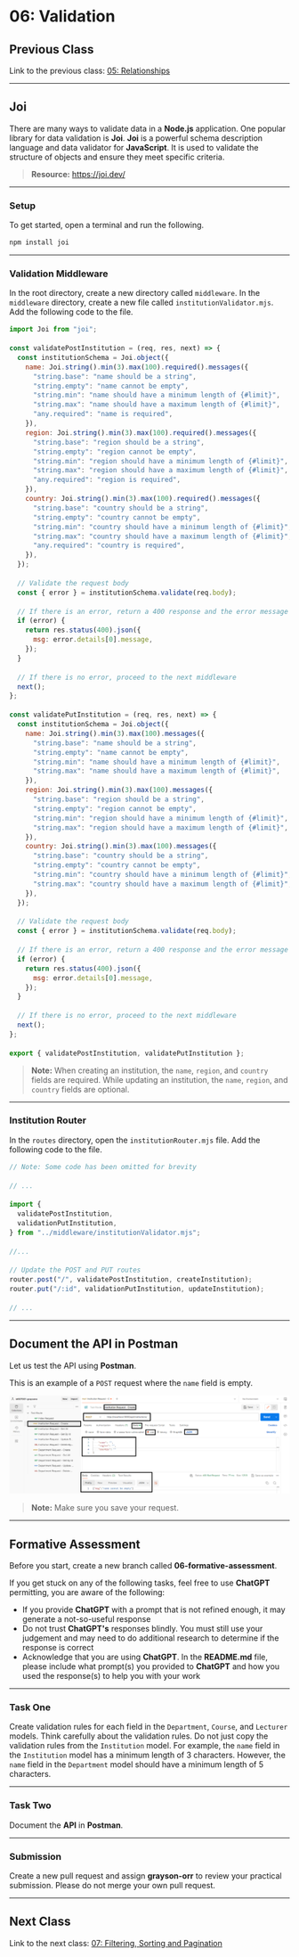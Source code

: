 # 06: Validation

## Previous Class

Link to the previous class: [05: Relationships](https://github.com/otago-polytechnic-bit-courses/ID607001-intro-app-dev-concepts/blob/s2-24/lecture-notes/05-relationships.md)

---

## Joi

There are many ways to validate data in a **Node.js** application. One popular library for data validation is **Joi**. **Joi** is a powerful schema description language and data validator for **JavaScript**. It is used to validate the structure of objects and ensure they meet specific criteria.

> **Resource:** <https://joi.dev/>

---

### Setup

To get started, open a terminal and run the following.

```bash
npm install joi
```

---

### Validation Middleware

In the root directory, create a new directory called `middleware`. In the `middleware` directory, create a new file called `institutionValidator.mjs`. Add the following code to the file.

```javascript
import Joi from "joi";

const validatePostInstitution = (req, res, next) => {
  const institutionSchema = Joi.object({
    name: Joi.string().min(3).max(100).required().messages({
      "string.base": "name should be a string",
      "string.empty": "name cannot be empty",
      "string.min": "name should have a minimum length of {#limit}",
      "string.max": "name should have a maximum length of {#limit}",
      "any.required": "name is required",
    }),
    region: Joi.string().min(3).max(100).required().messages({
      "string.base": "region should be a string",
      "string.empty": "region cannot be empty",
      "string.min": "region should have a minimum length of {#limit}",
      "string.max": "region should have a maximum length of {#limit}",
      "any.required": "region is required",
    }),
    country: Joi.string().min(3).max(100).required().messages({
      "string.base": "country should be a string",
      "string.empty": "country cannot be empty",
      "string.min": "country should have a minimum length of {#limit}",
      "string.max": "country should have a maximum length of {#limit}",
      "any.required": "country is required",
    }),
  });

  // Validate the request body
  const { error } = institutionSchema.validate(req.body);

  // If there is an error, return a 400 response and the error message
  if (error) {
    return res.status(400).json({
      msg: error.details[0].message,
    });
  }

  // If there is no error, proceed to the next middleware
  next();
};

const validatePutInstitution = (req, res, next) => {
  const institutionSchema = Joi.object({
    name: Joi.string().min(3).max(100).messages({
      "string.base": "name should be a string",
      "string.empty": "name cannot be empty",
      "string.min": "name should have a minimum length of {#limit}",
      "string.max": "name should have a maximum length of {#limit}",
    }),
    region: Joi.string().min(3).max(100).messages({
      "string.base": "region should be a string",
      "string.empty": "region cannot be empty",
      "string.min": "region should have a minimum length of {#limit}",
      "string.max": "region should have a maximum length of {#limit}",
    }),
    country: Joi.string().min(3).max(100).messages({
      "string.base": "country should be a string",
      "string.empty": "country cannot be empty",
      "string.min": "country should have a minimum length of {#limit}",
      "string.max": "country should have a maximum length of {#limit}",
    }),
  });

  // Validate the request body
  const { error } = institutionSchema.validate(req.body);

  // If there is an error, return a 400 response and the error message
  if (error) {
    return res.status(400).json({
      msg: error.details[0].message,
    });
  }

  // If there is no error, proceed to the next middleware
  next();
};

export { validatePostInstitution, validatePutInstitution };
```

> **Note:** When creating an institution, the `name`, `region`, and `country` fields are required. While updating an institution, the `name`, `region`, and `country` fields are optional.

---

### Institution Router

In the `routes` directory, open the `institutionRouter.mjs` file. Add the following code to the file.

```javascript
// Note: Some code has been omitted for brevity

// ...

import {
  validatePostInstitution,
  validationPutInstitution,
} from "../middleware/institutionValidator.mjs";

//...

// Update the POST and PUT routes
router.post("/", validatePostInstitution, createInstitution);
router.put("/:id", validationPutInstitution, updateInstitution);

// ...
```

---

## Document the API in Postman

Let us test the API using **Postman**.

This is an example of a `POST` request where the `name` field is empty.

![](<../resources (ignore)/img/06/postman-1.PNG>)

> **Note:** Make sure you save your request.

---

## Formative Assessment

Before you start, create a new branch called **06-formative-assessment**.

If you get stuck on any of the following tasks, feel free to use **ChatGPT** permitting, you are aware of the following:

- If you provide **ChatGPT** with a prompt that is not refined enough, it may generate a not-so-useful response
- Do not trust **ChatGPT's** responses blindly. You must still use your judgement and may need to do additional research to determine if the response is correct
- Acknowledge that you are using **ChatGPT**. In the **README.md** file, please include what prompt(s) you provided to **ChatGPT** and how you used the response(s) to help you with your work

---

### Task One

Create validation rules for each field in the `Department`, `Course`, and `Lecturer` models. Think carefully about the validation rules. Do not just copy the validation rules from the `Institution` model. For example, the `name` field in the `Institution` model has a minimum length of 3 characters. However, the `name` field in the `Department` model should have a minimum length of 5 characters.

---

### Task Two

Document the **API** in **Postman**.

---

### Submission

Create a new pull request and assign **grayson-orr** to review your practical submission. Please do not merge your own pull request.

---

## Next Class

Link to the next class: [07: Filtering, Sorting and Pagination](https://github.com/otago-polytechnic-bit-courses/ID607001-intro-app-dev-concepts/blob/s2-24/lecture-notes/07-filtering-sorting-and-pagination.md)